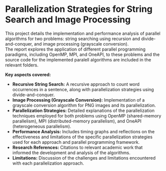 # Parallelization Strategies for String Search and Image Processing

This project details the implementation and performance analysis of parallel algorithms for two problems: string searching using recursion and divide-and-conquer, and image processing (grayscale conversion). <br/>
The report explores the application of different parallel programming paradigms, including OpenMP, MPI, and OneAPI, to these problems and the source code for the implemented paralell algorithms are included in the relevant folders.

**Key aspects covered:**

* **Recursive String Search:** A recursive approach to count word occurrences in a sentence, along with parallelization strategies using divide-and-conquer.
* **Image Processing (Grayscale Conversion):** Implementation of a grayscale conversion algorithm for PNG images and its parallelization.
* **Parallelization Strategies:** Detailed explanations of the parallelization techniques employed for both problems using OpenMP (shared-memory parallelism), MPI (distributed-memory parallelism), and OneAPI (heterogeneous parallelism).
* **Performance Analysis:** Includes timing graphs and reflections on the effectiveness and limitations of the specific parallelization strategies used for each approach and parallel programming framework.
* **Research References:** Citations to relevant academic work that informed the development and analysis of the algorithms.
* **Limitations:** Discussion of the challenges and limitations encountered with each parallelization approach.
